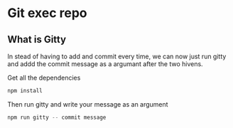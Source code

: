 # Git exec repo

## What is Gitty
In stead of having to add and commit  every time, we can  now just run gitty and addd the commit message as a argumant after the two hivens.

Get all the dependencies 

```node.js
npm install
```
Then run gitty
and write your message as an argument

```node.js
npm run gitty -- commit message 
```